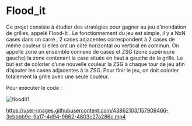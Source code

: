 # Flood_it

Ce projet consiste à étudier des stratégies pour gagner au jeu d’inondation de
grilles, appelé Flood-It . Le fonctionnement du jeu est simple, il y a NxN cases dans
un carré , 2 cases adjacentes correspondent à 2 cases de même couleur si elles ont
un côté horizontal ou vertical en commun. On appelle zone un ensemble connexe de
cases et ZSG (zone supérieure gauche) la zone contenant la case située en haut à
gauche de la grille. Le but est de colorier d’une nouvelle couleur la ZSG à chaque tour
de jeu afin d’ajouter les cases adjacentes à la ZSG. Pour finir le jeu, on doit colorier
totalement la grille avec une seule couleur.

Pour exécuter le code :

![floodit1](https://user-images.githubusercontent.com/43862103/157902003-4d99fdf6-68ca-41d4-b05c-c5a8d5d4c4fe.png)



https://user-images.githubusercontent.com/43862103/157909466-3ebbbb9e-9a17-4d94-9662-4803c27a286c.mp4

